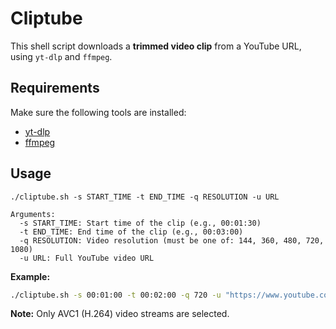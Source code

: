 # Cliptube

This shell script downloads a **trimmed video clip** from a YouTube URL, using `yt-dlp` and `ffmpeg`.

## Requirements

Make sure the following tools are installed:

- [yt-dlp](https://github.com/yt-dlp/yt-dlp)
- [ffmpeg](https://ffmpeg.org/)


## Usage
```
./cliptube.sh -s START_TIME -t END_TIME -q RESOLUTION -u URL

Arguments:
  -s START_TIME: Start time of the clip (e.g., 00:01:30)
  -t END_TIME: End time of the clip (e.g., 00:03:00)
  -q RESOLUTION: Video resolution (must be one of: 144, 360, 480, 720, 1080)
  -u URL: Full YouTube video URL
```
**Example:**
```sh
./cliptube.sh -s 00:01:00 -t 00:02:00 -q 720 -u "https://www.youtube.com/watch?v=dQw4w9WgXcQ"
```

**Note:** Only AVC1 (H.264) video streams are selected.